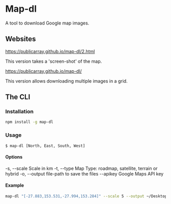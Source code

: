 # Map-dl

A tool to download Google map images.

## Websites
https://publicarray.github.io/map-dl/2.html

This version takes a 'screen-shot' of the map.

https://publicarray.github.io/map-dl/

This version allows downloading multiple images in a grid.

## The CLI

### Installation

```bash
npm install -g map-dl
```

### Usage

`$ map-dl [North, East, South, West]`

#### Options
-s, --scale   Scale in km
-t, --type    Map Type: roadmap, satellite, terrain or hybrid
-o, --output  file-path to save the files
--apikey      Google Maps API key

#### Example
```bash
map-dl "[-27.883,153.531,-27.994,153.284]" --scale 5 --output ~/Desktop/map
```

